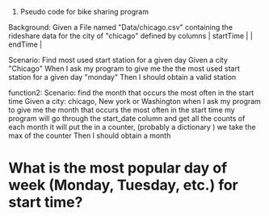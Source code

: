 1. Pseudo code for bike sharing program


Background:
 Given a File named "Data/chicago.csv" containing the rideshare data for the city of "chicago" defined by columns
   | startTime |
   | endTime   |
 

Scenario: Find most used start station for a given day
Given a city "Chicago"
When I ask my program to give me the the most used start station for a given day "monday"
Then I should obtain a valid station


function2:
Scenario: find the month that occurs the most often in the start time 
Given a city: chicago, New york or Washington
when I ask my program to give me the month that occurs the most often in the start time
my program will go through the start_date column and get all the counts of each month
it will put the in a counter, (probably a dictionary )
we take the max of the counter 
Then I should obtain a month


# What is the most popular day of week (Monday, Tuesday, etc.) for start time?